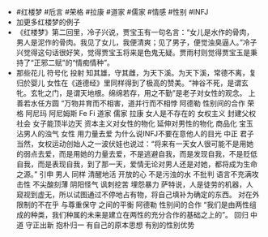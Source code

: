- #红楼梦 #卮言 #荣格 #拉康 #道家 #儒家 #情感 #性别 #INFJ
- 加更多红楼梦的例子
- 《红楼梦》第二回里，冷子兴说，贾宝玉有一句名言：“女儿是水作的骨肉，男人是泥作的骨肉。我见了女儿，我便清爽；见了男子，便觉浊臭逼人。”冷子兴觉得这句话很好笑，觉得贾宝玉将来是色鬼无疑。贾雨村则觉得贾宝玉是秉持了“正邪二赋”的“情痴情种”。
- 那些花儿
  符号化 投射
  知其雄，守其雌，为天下溪。为天下溪，常德不离，复归於婴儿
  女性在《道德经》里同样得到了极高的赞美。“神谷不死，是谓玄牝。玄牝之门，是谓天地根。绵绵若存，用之不勤”是老子对女性的观念。
  上善若水任方圆
  “万物并育而不相害，道并行而不相悖
  阿德勒 性别间的合作
  荣格 阿尼玛 阿尼姆斯
  Fe  Fi
  道家 儒家
  拉康 女人是不存在的 
  女权主义 封建父权社会 女子能顶半边天
  资本主义对女性的物化 延伸对男性的物化 商品化
  宝玉 沾男人的浊气 女性 用力量去爱
  为什么说INFJ不要在意他人的目光 
  中正 君子
  当然，女权运动创始人之一波伏娃也说过：“将来有一天女人很可能不是用她的弱点去爱，而是用她的力量去爱，不是逃避自我，而是发现自我，不是贬低自我，而是表现自我，到了那一天，爱情无论对男人还是对她，都将成为生命之源。” 引申 男人 同样 清醒地活 开放的心 不是污浊的水 不批判 语言不充满攻击性 不尖酸刻薄 阴阳怪气 讽刺挖苦 埋怨暴力
  萨特说，人是徒劳的机器，人窥视到虚无，所以试图通过不停地占有物，将自己填补为确定的东西。
  对在外限制的不在乎 与尊重保守 之间的平衡
  阿德勒 性别间的合作
  “我们是由两性组成的种类，我们种属的未来是建立在两性的充分合作的基础之上的”。
  回归 中道 
  守正出新 抱朴归一 有自己的原本思想 有别的性别优势